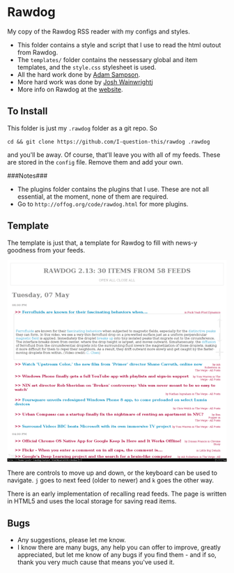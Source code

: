 Rawdog
======

My copy of the Rawdog RSS reader with my configs and styles.

* This folder contains a style and script that I use to read the html outout from Rawdog.
* The `templates/` folder contains the nessessary global and item templates, and the `style.css` stylesheet is used.
* All the hard work done by [Adam Sampson](http://offog.org).
* More hard work was done by [Josh Wainwright](https://github.com/joshaw)j
* More info on Rawdog at the [website](http://offog.org/code/rawdog.html).

To Install
---------

This folder is just my `.rawdog` folder as a git repo. So

    cd && git clone https://github.com/I-question-this/rawdog .rawdog

and you'll be away. Of course, that'll leave you with all of my feeds. These are stored in the `config` file. Remove them and add your own.

###Notes###

* The plugins folder contains the plugins that I use. These are not all essential, at the moment, none of them are required.
* Go to `http://offog.org/code/rawdog.html` for more plugins.

Template
--------
The template is just that, a template for Rawdog to fill with news-y goodness from your feeds.

![Feed template](templates/example.png?raw=true)

There are controls to move up and down, or the keyboard can be used to navigate. `j` goes to next feed (older to newer) and `k` goes the other way. 

There is an early implementation of recalling read feeds. The page is written in HTML5 and uses the local storage for saving read items.

Bugs
----
* Any suggestions, please let me know.
* I know there are many bugs, any help you can offer to improve, greatly appreciated, but let me know of any bugs if you find them - and if so, thank you very much cause that means you've used it.
